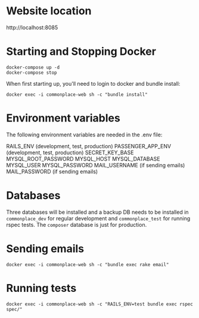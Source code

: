 # Website location

http://localhost:8085

# Starting and Stopping Docker

```
docker-compose up -d
docker-compose stop
```

When first starting up, you'll need to login to docker and bundle install:

```
docker exec -i commonplace-web sh -c "bundle install"
```

# Environment variables

The following environment variables are needed in the .env file:

RAILS_ENV (development, test, production)
PASSENGER_APP_ENV (development, test, production)
SECRET_KEY_BASE
MYSQL_ROOT_PASSWORD
MYSQL_HOST
MYSQL_DATABASE
MYSQL_USER
MYSQL_PASSWORD
MAIL_USERNAME (if sending emails)
MAIL_PASSWORD (if sending emails)

# Databases

Three databases will be installed and a backup DB needs to be installed in
`commonplace_dev` for regular development and `commonplace_test` for running
rspec tests. The `composer` database is just for production.

# Sending emails

```
docker exec -i commonplace-web sh -c "bundle exec rake email"
```

# Running tests

```
docker exec -i commonplace-web sh -c "RAILS_ENV=test bundle exec rspec spec/"
```
